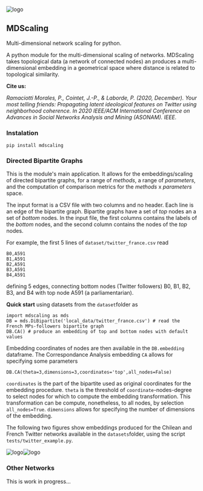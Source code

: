 ![logo](https://raw.githubusercontent.com/pedroramaciotti/MDScaling/master/docs/logo.png)

## MDScaling

Multi-dimensional network scaling for python.

A python module for the multi-dimensional scaling of networks. MDScaling takes topological data (a network of connected nodes) an produces a multi-dimensional embedding in a geometrical space where distance is related to topological similarity.

**Cite us:**

*Ramaciotti Morales, P., Cointet, J.-P., & Laborde, P. (2020, December). Your most telling friends: Propagating latent ideological features on Twitter using neighborhood coherence. In 2020 IEEE/ACM International Conference on Advances in Social Networks Analysis and Mining (ASONAM). IEEE.*

### Instalation

    pip install mdscaling

### Directed Bipartite Graphs

This is the module's main application. It allows for the embeddings/scaling of directed bipartite graphs, for a range of *methods*, a range of *parameters*, and the computation of comparison metrics for the *methods* x *parameters* space.

The input format is a CSV file with two columns and no header. Each line is an edge of the bipartite graph. Bipartite graphs have a set of *top* nodes an a set of *bottom* nodes. In the input file, the first columns contains the labels of the *bottom* nodes, and the second column contains the nodes of the *top* nodes.

For example, the first 5 lines of `dataset/twitter_france.csv` read

    B0,A591
    B1,A591
    B2,A591
    B3,A591
    B4,A591

defining 5 edges, connecting bottom nodes (Twitter followers) B0, B1, B2, B3, and B4 with top node A591 (a parliamentarian).

**Quick start** using datasets from the `dataset`folder as

    import mdscaling as mds
    DB = mds.DiBipartite('local_data/twitter_france.csv') # read the French MPs-followers bipartite graph
    DB.CA() # produce an embedding of top and bottom nodes with default values

Embedding coordinates of nodes are then available in the `DB.embedding` dataframe. The Correspondance Analysis embedding `CA` allows for specifying some parameters

    DB.CA(theta=3,dimensions=3,coordinates='top',all_nodes=False)

`coordinates` is the part of the bipartite used as original coordinates for the embedding procedure. `theta` is the threshold of `coordinate`-nodes-degree to select nodes for which to compute the embedding transformation. This transformation can be compute, nonetheless, to all nodes, by selection `all_nodes=True`. `dimensions` allows for specifying the number of dimensions of the embedding.

The following two figures show embeddings produced for the Chilean and French Twitter networks available in the `datasets`folder, using the script `tests/twitter_example.py`.


![logo](https://raw.githubusercontent.com/pedroramaciotti/MDScaling/master/datasets/twitter_chile.png)![logo](https://raw.githubusercontent.com/pedroramaciotti/MDScaling/master/datasets/twitter_france.png)


### Other Networks

This is work in progress...